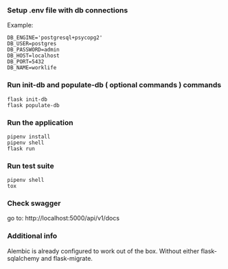 ### Setup .env file with db connections

Example:

```shell
DB_ENGINE='postgresql+psycopg2'
DB_USER=postgres
DB_PASSWORD=admin
DB_HOST=localhost
DB_PORT=5432
DB_NAME=worklife
```

### Run init-db and populate-db ( optional commands ) commands

```shell
flask init-db
flask populate-db
```

### Run the application

```shell
pipenv install
pipenv shell
flask run
```

### Run test suite

```shell
pipenv shell
tox
```

### Check swagger

go to: http://localhost:5000/api/v1/docs


### Additional info

Alembic is already configured to work out of the box. Without either flask-sqlalchemy and flask-migrate.





